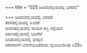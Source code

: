 +++
title = "025 ಜರಿದುದಲ್ಲಿಯದಲ್ಲಿ ಭರದಲಿ"

+++
ಜರಿದುದಲ್ಲಿಯದಲ್ಲಿ ಭರದಲಿ  
ತೆರಳಿತಲ್ಲಿಯದಲ್ಲಿ ಹಿಂದಕೆ  
ಮರಳಿತಲ್ಲಿಯದಲ್ಲಿ ರಾಯರ ಕಣ್ಣ ಸನ್ನೆಯಲಿ  
ತಿರುಗಿತಲ್ಲಿಯದಲ್ಲಿ ಭಟರೆದೆ  
ಬಿರಿದುದಲ್ಲಿಯದಲ್ಲಿ ಭೀಷ್ಮನ  
ಸರಳಗಾಳಿಗೆ ಬೆಸುಗೆಯೊಡೆದುದು ವೈರಿಬಲಮೇಘ      ॥25॥